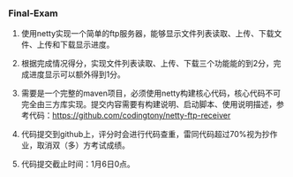 ### Final-Exam

1. 使用netty实现一个简单的ftp服务器，能够显示文件列表读取、上传、下载文件、上传和下载显示进度。

2. 根据完成情况得分，实现文件列表读取、上传、下载三个功能能的到2分，完成进度显示可以额外得到1分。

3. 需要是一个完整的maven项目，必须使用netty构建核心代码，核心代码不可完全由三方库实现。提交内容需要有构建说明、启动脚本、使用说明描述，参考代码：https://github.com/codingtony/netty-ftp-receiver

4. 代码提交到github上，评分时会进行代码查重，雷同代码超过70%视为抄作业，取消双（多）方考试成绩。

5. 代码提交截止时间：1月6日0点。
